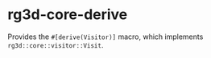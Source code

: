 # rg3d-core-derive

Provides the `#[derive(Visitor)]` macro, which implements `rg3d::core::visitor::Visit`.
